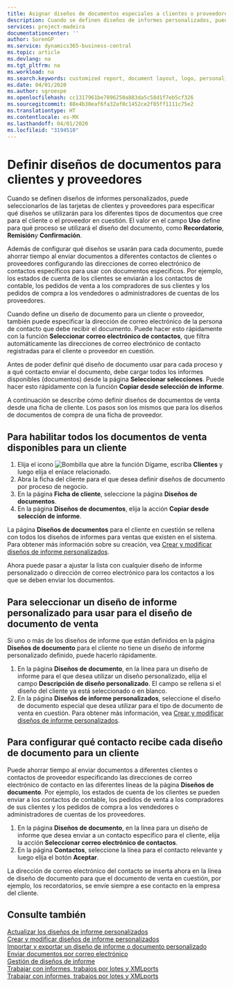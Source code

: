 ```yaml
---
title: Asignar diseños de documentos especiales a clientes o proveedores | Documentos de Microsoft
description: Cuando se definen diseños de informes personalizados, puede seleccionarlos de las tarjetas de clientes y proveedores para especificar que los diseños seleccionados se utilizarán para los documentos que cree para el cliente o el proveedor en cuestión.
services: project-madeira
documentationcenter: ''
author: SorenGP
ms.service: dynamics365-business-central
ms.topic: article
ms.devlang: na
ms.tgt_pltfrm: na
ms.workload: na
ms.search.keywords: customized report, document layout, logo, personalize
ms.date: 04/01/2020
ms.author: sgroespe
ms.openlocfilehash: cc1317961be7896250a883da5c58d1f7eb5cf326
ms.sourcegitcommit: 88e4b30eaf6fa32af0c1452ce2f85ff1111c75e2
ms.translationtype: HT
ms.contentlocale: es-MX
ms.lasthandoff: 04/01/2020
ms.locfileid: "3194510"
---
```

# <a name="define-document-layouts-for-customers-and-vendors"></a>Definir diseños de documentos para clientes y proveedores
Cuando se definen diseños de informes personalizados, puede seleccionarlos de las tarjetas de clientes y proveedores para especificar qué diseños se utilizarán para los diferentes tipos de documentos que cree para el cliente o el proveedor en cuestión. El valor en el campo **Uso** define para qué proceso se utilizará el diseño del documento, como **Recordatorio**, **Remisión**y **Confirmación**.

Además de configurar qué diseños se usarán para cada documento, puede ahorrar tiempo al enviar documentos a diferentes contactos de clientes o proveedores configurando las direcciones de correo electrónico de contactos específicos para usar con documentos específicos. Por ejemplo, los estados de cuenta de los clientes se enviarán a los contactos de contable, los pedidos de venta a los compradores de sus clientes y los pedidos de compra a los vendedores o administradores de cuentas de los proveedores.

Cuando define un diseño de documento para un cliente o proveedor, también puede especificar la dirección de correo electrónico de la persona de contacto que debe recibir el documento. Puede hacer esto rápidamente con la función **Seleccionar correo electrónico de contactos**, que filtra automáticamente las direcciones de correo electrónico de contacto registradas para el cliente o proveedor en cuestión.

Antes de poder definir qué diseño de documento usar para cada proceso y a qué contacto enviar el documento, debe cargar todos los informes disponibles (documentos) desde la página **Seleccionar selecciones**. Puede hacer esto rápidamente con la función **Copiar desde selección de informe**.

A continuación se describe cómo definir diseños de documentos de venta desde una ficha de cliente. Los pasos son los mismos que para los diseños de documentos de compra de una ficha de proveedor.

## <a name="to-enable-all-available-sales-documents-for-a-customer"></a>Para habilitar todos los documentos de venta disponibles para un cliente
1. Elija el icono ![Bombilla que abre la función Dígame](media/ui-search/search_small.png "Dígame qué desea hacer"), escriba **Clientes** y luego elija el enlace relacionado.
2. Abra la ficha del cliente para el que desea definir diseños de documento por proceso de negocio.
3. En la página **Ficha de cliente**, seleccione la página **Diseños de documentos**.
4. En la página **Diseños de documentos**, elija la acción **Copiar desde selección de informe**.

La página **Diseños de documentos** para el cliente en cuestión se rellena con todos los diseños de informes para ventas que existen en el sistema. Para obtener más información sobre su creación, vea [Crear y modificar diseños de informe personalizados](ui-how-create-custom-report-layout.md).

Ahora puede pasar a ajustar la lista con cualquier diseño de informe personalizado o dirección de correo electrónico para los contactos a los que se deben enviar los documentos.

## <a name="to-select-a-custom-report-layout-to-use-for-the-sales-document-layout"></a>Para seleccionar un diseño de informe personalizado para usar para el diseño de documento de venta
Si uno o más de los diseños de informe que están definidos en la página **Diseños de documento** para el cliente no tiene un diseño de informe personalizado definido, puede hacerlo rápidamente.

1. En la página **Diseños de documento**, en la línea para un diseño de informe para el que desea utilizar un diseño personalizado, elija el campo **Descripción de diseño personalizado**. El campo se rellena si el diseño del cliente ya está seleccionado o en blanco.
2. En la página **Diseños de informe personalizados**, seleccione el diseño de documento especial que desea utilizar para el tipo de documento de venta en cuestión. Para obtener más información, vea [Crear y modificar diseños de informe personalizados](ui-how-create-custom-report-layout.md).

## <a name="to-set-up-which-contact-receives-which-document-layout-for-a-customer"></a>Para configurar qué contacto recibe cada diseño de documento para un cliente
Puede ahorrar tiempo al enviar documentos a diferentes clientes o contactos de proveedor especificando las direcciones de correo electrónico de contacto en las diferentes líneas de la página **Diseños de documento**. Por ejemplo, los estados de cuenta de los clientes se pueden enviar a los contactos de contable, los pedidos de venta a los compradores de sus clientes y los pedidos de compra a los vendedores o administradores de cuentas de los proveedores.

1. En la página **Diseños de documento**, en la línea para un diseño de informe que desea enviar a un contacto específico para el cliente, elija la acción **Seleccionar correo electrónico de contactos**.
2. En la página **Contactos**, seleccione la línea para el contacto relevante y luego elija el botón **Aceptar**.

La dirección de correo electrónico del contacto se inserta ahora en la línea de diseño de documento para que el documento de venta en cuestión, por ejemplo, los recordatorios, se envíe siempre a ese contacto en la empresa del cliente.

## <a name="see-also"></a>Consulte también  
[Actualizar los diseños de informe personalizados](ui-update-report-layouts.md)  
[Crear y modificar diseños de informe personalizados](ui-how-create-custom-report-layout.md)  
[Importar y exportar un diseño de informe o documento personalizado](ui-how-import-and-export-report-layout.md)  
[Enviar documentos por correo electrónico](ui-how-send-documents-email.md)  
[Gestión de diseños de informe](ui-manage-report-layouts.md)  
[Trabajar con informes, trabajos por lotes y XMLports](ui-work-report.md)  
[Trabajar con informes, trabajos por lotes y XMLports](ui-work-report.md)  
